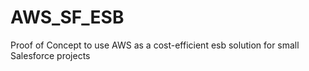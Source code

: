 # AWS_SF_ESB

Proof of Concept to use AWS as a cost-efficient esb solution for small Salesforce projects